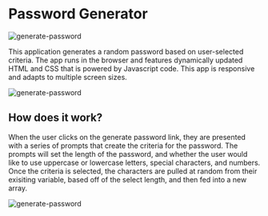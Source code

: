 # Password Generator

<img scr="assets/generate-password.png" alt="generate-password">

This application generates a random password based on user-selected criteria. The app runs in the browser and features dynamically updated HTML and CSS that is powered by Javascript code. This app is responsive and adapts to multiple screen sizes. 

<img scr="assets/generate-password-prompts.png" alt="generate-password">

## How does it work? 

When the user clicks on the generate password link, they are presented with a series of prompts that create the criteria for the password. The prompts will set the length of the password, and whether the user would like to use uppercase or lowercase letters, special characters, and numbers. Once the criteria is selected, the characters are pulled at random from their exisiting variable, based off of the select length, and then fed into a new array. 

<img scr="assets/generated-password.png" alt="generate-password">
